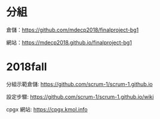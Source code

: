# 分組
 倉儲：https://github.com/mdecp2018/finalproject-bg1
 
 網站：https://mdecp2018.github.io/finalproject-bg1
 
 # 2018fall
 
分組示範倉儲: https://github.com/scrum-1/scrum-1.github.io

設定步驟: https://github.com/scrum-1/scrum-1.github.io/wiki

cpgx 網站: https://cpgx.kmol.info
